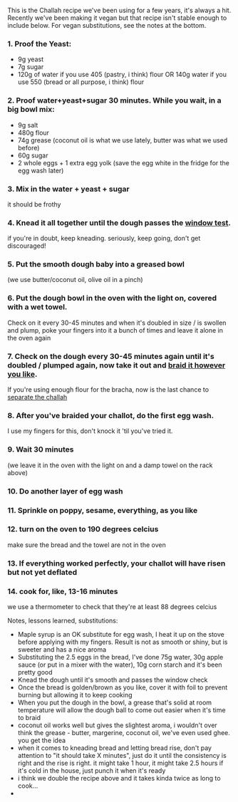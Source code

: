 This is the Challah recipe we've been using for a few years, it's always a hit. Recently we've been making it vegan but that recipe isn't stable enough to include below. For vegan substitutions, see the notes at the bottom.

### 1. Proof the Yeast:
- 9g yeast
- 7g sugar
- 120g of water if you use 405 (pastry, i think) flour OR 140g water if you use 550 (bread or all purpose, i think) flour

### 2. Proof water+yeast+sugar 30 minutes. While you wait, in a big bowl mix:
  - 9g salt
  - 480g flour
  - 74g grease (coconut oil is what we use lately, butter was what we used before)
  - 60g sugar
  - 2 whole eggs + 1 extra egg yolk (save the egg white in the fridge for the egg wash later)

### 3. Mix in the water + yeast + sugar
it should be frothy

### 4. Knead it all together until the dough passes the [window test](https://www.youtube.com/watch?v=aYNj9FZAbzM). 
if you're in doubt, keep kneading. seriously, keep going, don't get discouraged!

### 5. Put the smooth dough baby into a greased bowl 
(we use butter/coconut oil, olive oil in a pinch)

### 6. Put the dough bowl in the oven with the light on, covered with a wet towel.
Check on it every 30-45 minutes and when it's doubled in size / is swollen and plump, poke your fingers into it a bunch of times and leave it alone in the oven again
### 7. Check on the dough every 30-45 minutes again until it's doubled / plumped again, now take it out and [braid it however you like](https://www.youtube.com/watch?v=O5R6DAHI8LA). 
If you're using enough flour for the bracha, now is the last chance to [separate the challah](https://www.chabad.org/theJewishWoman/article_cdo/aid/363323/jewish/Challah-a-Step-by-Step-Guide.htm)

### 8. After you've braided your challot, do the first egg wash.
I use my fingers for this, don't knock it 'til you've tried it.

### 9. Wait 30 minutes 
(we leave it in the oven with the light on and a damp towel on the rack above)

### 10. Do another layer of egg wash

### 11. Sprinkle on poppy, sesame, everything, as you like

### 12. turn on the oven to 190 degrees celcius
make sure the bread and the towel are not in the oven

### 13. If everything worked perfectly, your challot will have risen but not yet deflated

### 14. cook for, like, 13-16 minutes
we use a thermometer to check that they're at least 88 degrees celcius 

Notes, lessons learned, substitutions:
- Maple syrup is an OK substitute for egg wash, I heat it up on the stove before applying with my fingers. Result is not as smooth or shiny, but is sweeter and has a nice aroma
- Substituting the 2.5 eggs in the bread, I've done 75g water, 30g apple sauce (or put in a mixer with the water), 10g corn starch and it's been pretty good
- Knead the dough until it's smooth and passes the window check
- Once the bread is golden/brown as you like, cover it with foil to prevent burning but allowing it to keep cooking
- When you put the dough in the bowl, a grease that's solid at room temperature will allow the dough ball to come out easier when it's time to braid
- coconut oil works well but gives the slightest aroma, i wouldn't over think the grease - butter, margerine, coconut oil, we've even used ghee. you get the idea
- when it comes to kneading bread and letting bread rise, don't pay attention to "it should take X minutes", just do it until the consistency is right and the rise is right. it might take 1 hour, it might take 2.5 hours if it's cold in the house, just punch it when it's ready
- i think we double the recipe above and it takes kinda twice as long to cook...  
- 
